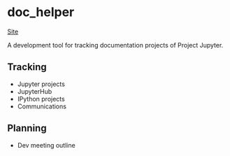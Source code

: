 # doc_helper

[Site](http://www.iheartjupyterdocs.org/)

A development tool for tracking documentation projects of Project Jupyter.

## Tracking
* Jupyter projects
* JupyterHub
* IPython projects
* Communications


## Planning
* Dev meeting outline
